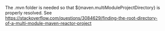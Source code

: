 The .mvn folder is needed so that ${maven.multiModuleProjectDirectory} is properly resolved.
See https://stackoverflow.com/questions/3084629/finding-the-root-directory-of-a-multi-module-maven-reactor-project
